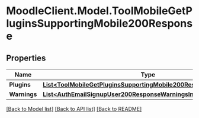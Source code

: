 # MoodleClient.Model.ToolMobileGetPluginsSupportingMobile200Response

## Properties

Name | Type | Description | Notes
------------ | ------------- | ------------- | -------------
**Plugins** | [**List&lt;ToolMobileGetPluginsSupportingMobile200ResponsePluginsInner&gt;**](ToolMobileGetPluginsSupportingMobile200ResponsePluginsInner.md) |  | 
**Warnings** | [**List&lt;AuthEmailSignupUser200ResponseWarningsInner&gt;**](AuthEmailSignupUser200ResponseWarningsInner.md) |  | [optional] 

[[Back to Model list]](../README.md#documentation-for-models) [[Back to API list]](../README.md#documentation-for-api-endpoints) [[Back to README]](../README.md)

